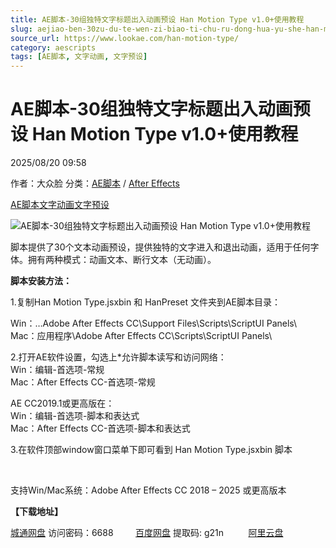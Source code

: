 ```yaml
---
title: AE脚本-30组独特文字标题出入动画预设 Han Motion Type v1.0+使用教程
slug: aejiao-ben-30zu-du-te-wen-zi-biao-ti-chu-ru-dong-hua-yu-she-han-motion-type-v1-0-shi-yong-jiao-cheng
source_url: https://www.lookae.com/han-motion-type/
category: aescripts
tags: [AE脚本, 文字动画, 文字预设]
---
```

# AE脚本-30组独特文字标题出入动画预设 Han Motion Type v1.0+使用教程

2025/08/20 09:58

作者：大众脸
分类：[AE脚本](https://www.lookae.com/after-effects/aescripts/) / [After Effects](https://www.lookae.com/after-effects/)

[AE脚本](https://www.lookae.com/tag/ae%e8%84%9a%e6%9c%ac/)[文字动画](https://www.lookae.com/tag/%e6%96%87%e5%ad%97%e5%8a%a8%e7%94%bb/)[文字预设](https://www.lookae.com/tag/%e6%96%87%e5%ad%97%e9%a2%84%e8%ae%be/)

![AE脚本-30组独特文字标题出入动画预设 Han Motion Type v1.0+使用教程](https://www.lookae.com/wp-content/uploads/2025/08/Han-Motion-Type.jpg "AE脚本-30组独特文字标题出入动画预设 Han Motion Type v1.0+使用教程-LookAE.com")

脚本提供了30个文本动画预设，提供独特的文字进入和退出动画，适用于任何字体。拥有两种模式：动画文本、断行文本（无动画）。

**脚本安装方法：**

1.复制Han Motion Type.jsxbin 和 HanPreset 文件夹到AE脚本目录：

Win：…Adobe After Effects CC\Support Files\Scripts\ScriptUI Panels\  
Mac：应用程序\Adobe After Effects CC\Scripts\ScriptUI Panels\

2.打开AE软件设置，勾选上\*允许脚本读写和访问网络：  
Win：编辑-首选项-常规  
Mac：After Effects CC-首选项-常规

AE CC2019.1或更高版在：  
Win：编辑-首选项-脚本和表达式  
Mac：After Effects CC-首选项-脚本和表达式

3.在软件顶部window窗口菜单下即可看到 Han Motion Type.jsxbin 脚本

[﻿﻿﻿](http://cloud.video.taobao.com/play/u/null/p/1/e/6/t/1/531015532824.mp4)

支持Win/Mac系统：Adobe After Effects CC 2018 – 2025 或更高版本

**【下载地址】**

[城通网盘](https://url70.ctfile.com/f/2827370-8418508742-a3acb6?p=4431) 访问密码：6688         [百度网盘](https://pan.baidu.com/s/1iPrYNLp4bg-fu0pUhYM-Yw?pwd=g21n) 提取码: g21n          [阿里云盘](https://www.alipan.com/s/4ZSQPrfigsb)

